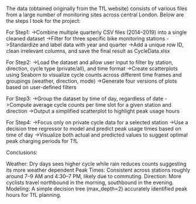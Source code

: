 The data (obtained originally from the TfL website) consists of various files from a large number of monitoring sites across central London.
Below are the steps I took for the project:

For Step1:
->Combine multiple quarterly CSV files (2014–2019) into a single cleaned dataset
->Filter for three specific bike monitoring stations
->Standardize and label data with year and quarter
->Add a unique row ID, clean irrelevant columns, and save the final result as CycleData.xlsx

For Step2:
->Load the dataset and allow user input to filter by station, direction, cycle type (private/all), and time format
->Create scatterplots using Seaborn to visualize cycle counts across different time frames and groupings (weather, direction, mode)
->Generate four versions of plots based on user-defined filters

For Step3:
->Group the dataset by time of day, regardless of date
->Compute average cycle counts per time slot for a given station and direction
->Output a simplified scatterplot to highlight peak usage hours

For Step4:
->Focus only on private cycle data for a selected station
->Use a decision tree regressor to model and predict peak usage times based on time of day
->Visualize both actual and predicted values to suggest optimal peak charging periods for TfL

Conclusions:

Weather: Dry days sees higher cycle while rain reduces counts suggesting its more weather dependent 
Peak Times: Consistent across stations roughly around 7–9 AM and 4:30–7 PM, likely due to commuting.
Direction: More cyclists travel northbound in the morning, southbound in the evening.
Modeling: A simple decision tree (max_depth=2) accurately identified peak hours for TfL planning.
